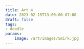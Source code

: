 ```yaml
---
title: Art 4
date: 2023-02-15T13:00:00-07:00
draft: false
tags: 
- doodle
params:
    image: /art/images/Smirk.jpg
---
```

